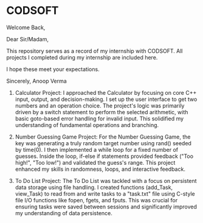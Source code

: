 # CODSOFT
Welcome Back,

Dear Sir/Madam,

This repository serves as a record of my internship with CODSOFT. All projects I completed during my internship are included here.

I hope these meet your expectations.

Sincerely,
Anoop Verma

1. Calculator Project:
I approached the Calculator by focusing on core C++ input, output, and decision-making. I set up the user interface to get two numbers and an operation choice. The project's logic was primarily driven by a switch statement to perform the selected arithmetic, with basic goto-based error handling for invalid input. This solidified my understanding of fundamental operations and branching.

2. Number Guessing Game Project:
For the Number Guessing Game, the key was generating a truly random target number using rand() seeded by time(0). I then implemented a while loop for a fixed number of guesses. Inside the loop, if-else if statements provided feedback ("Too high!", "Too low!") and validated the guess's range. This project enhanced my skills in randomness, loops, and interactive feedback.

3. To Do List Project:
The To Do List was tackled with a focus on persistent data storage using file handling. I created functions (add_Task, view_Task) to read from and write tasks to a "task.txt" file using C-style file I/O functions like fopen, fgets, and fputs. This was crucial for ensuring tasks were saved between sessions and significantly improved my understanding of data persistence.

